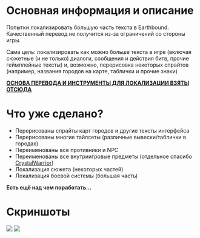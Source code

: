 # Основная информация и описание
Попытки локализировать большую часть текста в Earthbound.
Качественный перевод не получится из-за ограничений со стороны игры.

Сама цель: локализировать как можно больше текста в игре (включая сюжетные (и не только) диалоги, сообщения и действия битв, прочие геймплейные тексты) и, возможно, перерисовка некоторых спрайтов (например, названия городов на карте, таблички и прочие знаки)

**[ОСНОВА ПЕРЕВОДА И ИНСТРУМЕНТЫ ДЛЯ ЛОКАЛИЗАЦИИ ВЗЯТЫ ОТСЮДА](https://github.com/Crystalwarrior/EarthBound-Russian-Translation)**

# Что уже сделано?
- Перерисованы спрайты карт городов и другие тексты интерфейса
- Перерисованы многие тайлсеты (различные вывески/таблички в городах)
- Переименованы все противники и NPC
- Переименованы все внутриигровые предметы (отдельное спасибо [CrystalWarrior](https://github.com/Crystalwarrior))
- Локализация сюжета (некоторых частей)
- Локализация боевой системы (большая часть)

**Есть ещё над чем поработать...**

# Скриншоты
![](https://steamuserimages-a.akamaihd.net/ugc/945078082038480737/9E121C768592FDE97EA0B4B44AF36E94D3C7F182/)
![](https://steamuserimages-a.akamaihd.net/ugc/960839410049439040/E69AC1FAFFD8A3F4AACDE84921A73F931AAF7140/)
